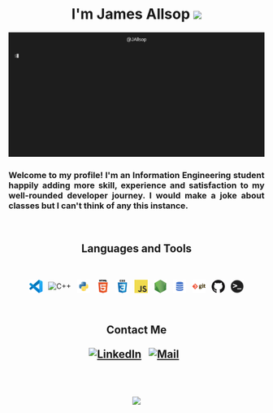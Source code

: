 <h1 align="center">I'm James Allsop</a> <img 
src="https://github.com/blackcater/blackcater/raw/main/images/Hi.gif" height="32" /></h1>

<p align="center">
<img alt="Header" width="650px" src="./Header/header_cropped.gif" />  
</p>

<h3 align="justify"> Welcome to my profile! I'm an Information Engineering student happily adding more skill, experience and satisfaction to my well-rounded developer journey. I would make a joke about classes but I can't think of any this instance. </h3>
<br />

<h2 align="center"> Languages and Tools </h2>
<br />

<p align="center">
<img align="center" alt="Visual Studio Code" width="26px" src="https://raw.githubusercontent.com/github/explore/80688e429a7d4ef2fca1e82350fe8e3517d3494d/topics/visual-studio-code/visual-studio-code.png" />  
&nbsp;
<img align="center" alt="C++" width="26px" src="https://github.com/isocpp/logos/blob/master/cpp_logo.png?raw=true" />
&nbsp;
<img align="center" alt="Python" width="26px" src="https://raw.githubusercontent.com/github/explore/80688e429a7d4ef2fca1e82350fe8e3517d3494d/topics/python/python.png" />
&nbsp;
<img align="center" alt="HTML5" width="26px" src="https://raw.githubusercontent.com/github/explore/80688e429a7d4ef2fca1e82350fe8e3517d3494d/topics/html/html.png" />  
&nbsp;
<img align="center" alt="CSS3" width="26px" src="https://raw.githubusercontent.com/github/explore/80688e429a7d4ef2fca1e82350fe8e3517d3494d/topics/css/css.png" />  
&nbsp;
<img align="center" alt="JavaScript" width="26px" src="https://raw.githubusercontent.com/github/explore/80688e429a7d4ef2fca1e82350fe8e3517d3494d/topics/javascript/javascript.png" />
&nbsp;
<img align="center" alt="Node.js" width="26px" src="https://raw.githubusercontent.com/github/explore/80688e429a7d4ef2fca1e82350fe8e3517d3494d/topics/nodejs/nodejs.png" />
&nbsp;
<img align="center" alt="SQL" width="26px" src="https://raw.githubusercontent.com/github/explore/80688e429a7d4ef2fca1e82350fe8e3517d3494d/topics/sql/sql.png" />
&nbsp;
<img align="center" alt="Git" width="26px" src="https://raw.githubusercontent.com/github/explore/80688e429a7d4ef2fca1e82350fe8e3517d3494d/topics/git/git.png" />
&nbsp;
<img align="center" alt="GitHub" width="26px" src="https://raw.githubusercontent.com/github/explore/78df643247d429f6cc873026c0622819ad797942/topics/github/github.png" />
&nbsp;
<img align="center" alt="Terminal" width="26px" src="https://raw.githubusercontent.com/github/explore/80688e429a7d4ef2fca1e82350fe8e3517d3494d/topics/terminal/terminal.png" />
</p>
<br>

<h2 align="center"> Contact Me 
<p align="center">

[<img align="center" alt="LinkedIn" src="https://img.shields.io/badge/LinkedIn-0077B5?style=for-the-badge&logo=linkedin&logoColor=white" />](https://www.linkedin.com/in/james-allsop)
&nbsp;
[<img align="center" alt="Mail" src="https://img.shields.io/badge/Gmail-D14836?style=for-the-badge&logo=gmail&logoColor=white" />](mailto:james.allsop8@gmail.com)
&nbsp;

<br />

</p>
<p align="center">
<img src="https://github-readme-stats.vercel.app/api?username=JAllsop&theme=github_dark" />
<br />  
</p>
